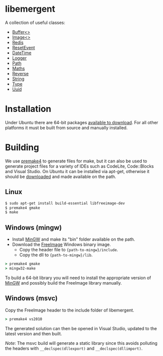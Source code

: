 libemergent
=========

A collection of useful classes:

  * [Buffer<>](https://github.com/emergent-design/libemergent/wiki#buffer)
  * [Image<>](https://github.com/emergent-design/libemergent/wiki#image)
  * [Redis](https://github.com/emergent-design/libemergent/wiki#redis)
  * [ResetEvent](https://github.com/emergent-design/libemergent/wiki#resetevent)
  * [DateTime](https://github.com/emergent-design/libemergent/wiki#datetime)
  * [Logger](https://github.com/emergent-design/libemergent/wiki#logger)
  * [Path](https://github.com/emergent-design/libemergent/wiki#path)
  * [Maths](https://github.com/emergent-design/libemergent/wiki#maths)
  * [Reverse](https://github.com/emergent-design/libemergent/wiki#reverse)
  * [String](https://github.com/emergent-design/libemergent/wiki#string)
  * [Type](https://github.com/emergent-design/libemergent/wiki#type)
  * [Uuid](https://github.com/emergent-design/libemergent/wiki#uuid)


Installation
============

Under Ubuntu there are 64-bit packages [available to download](http://downloads.emergent-design.co.uk/libemergent/). For
all other platforms it must be built from source and manually installed.


Building
========

We use [premake4](http://industriousone.com/premake) to generate files for make, but it can also be used to generate
project files for a variety of IDEs such as CodeLite, Code::Blocks and Visual Studio. On Ubuntu it can be installed
via apt-get, otherwise it should be [downloaded](http://industriousone.com/premake/download) and made available on the path.

Linux
-----

```bash
$ sudo apt-get install build-essential libfreeimage-dev
$ premake4 gmake
$ make
```

Windows (mingw)
---------------

  * Install [MinGW](http://www.mingw.org/) and make its "bin" folder available on the path.
  * Download the [FreeImage](http://freeimage.sourceforge.net/download.html) Windows binary image.
    * Copy the header file to `{path-to-mingw}/include`.
    * Copy the dll to `{path-to-mingw}/lib`.

```cmd
> premake4 gmake
> mingw32-make
```

To build a 64-bit library you will need to install the appropriate version of [MinGW](http://mingw-w64.sourceforge.net/) and possibly
build the FreeImage library manually.


Windows (msvc)
--------------

Copy the FreeImage header to the include folder of libemergent.

```cmd
> premake4 vs2010
```

The generated solution can then be opened in Visual Studio, updated to the latest version and then
built.

*Note*: The msvc build will generate a static library since this avoids polluting the headers with
`__declspec(dllexport)` and `__declspec(dllimport)`.
